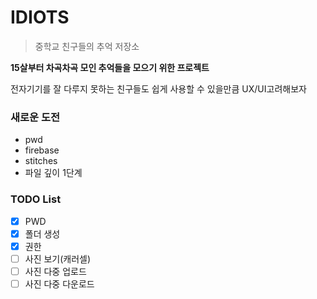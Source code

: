 # IDIOTS

> 중학교 친구들의 추억 저장소

**15살부터 차곡차곡 모인 추억들을 모으기 위한 프로젝트**

전자기기를 잘 다루지 못하는 친구들도 쉽게 사용할 수 있을만큼 UX/UI고려해보자

### 새로운 도전

- pwd
- firebase
- stitches
- 파일 깊이 1단계

### TODO List

- [x] PWD
- [x] 폴더 생성
- [x] 권한
- [ ] 사진 보기(캐러셀)
- [ ] 사진 다중 업로드
- [ ] 사진 다중 다운로드 
